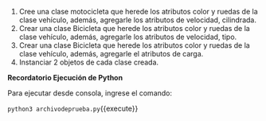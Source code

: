 
1. Cree una clase motocicleta que herede los atributos color y ruedas de la clase vehículo, además, agregarle los atributos de velocidad,  cilindrada.
2. Crear una clase Bicicleta  que herede los atributos color y ruedas de la clase vehículo, además, agregarle los atributos de velocidad,  tipo.
3. Crear una clase Bicicleta  que herede los atributos color y ruedas de la clase vehículo, además, agregarle el atributos de carga.
4. Instanciar 2 objetos de cada clase creada.



**Recordatorio Ejecución de Python**

Para ejecutar desde consola, ingrese el comando:

`python3 archivodeprueba.py`{{execute}}

